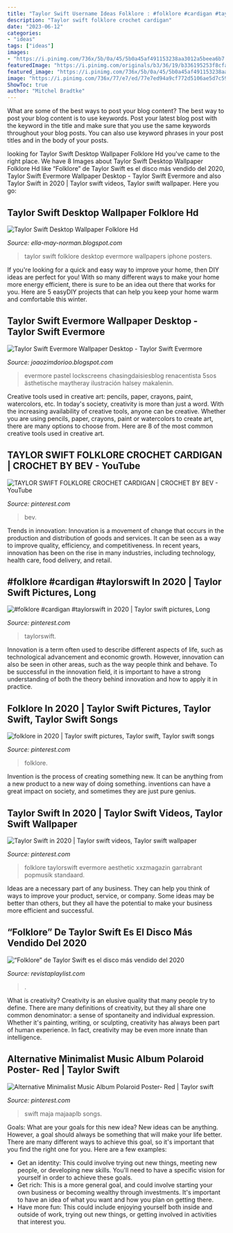 ```yaml
---
title: "Taylor Swift Username Ideas Folklore : #folklore #cardigan #taylorswift In 2020"
description: "Taylor swift folklore crochet cardigan"
date: "2023-06-12"
categories:
- "ideas"
tags: ["ideas"]
images:
- "https://i.pinimg.com/736x/5b/0a/45/5b0a45af491153238aa3012a5beea6b7.jpg"
featuredImage: "https://i.pinimg.com/originals/b3/36/19/b336195253f8cfaf62694637f303d9ee.jpg"
featured_image: "https://i.pinimg.com/736x/5b/0a/45/5b0a45af491153238aa3012a5beea6b7.jpg"
image: "https://i.pinimg.com/736x/77/e7/ed/77e7ed94a9cf772d5106ae5d7c592ce4.jpg"
ShowToc: true
author: "Mitchel Bradtke"
---
```



What are some of the best ways to post your blog content?
The best way to post your blog content is to use keywords. Post your latest blog post with the keyword in the title and make sure that you use the same keywords throughout your blog posts. You can also use keyword phrases in your post titles and in the body of your posts.

	

		
looking for Taylor Swift Desktop Wallpaper Folklore Hd you've came to the right place. We have 8 Images about Taylor Swift Desktop Wallpaper Folklore Hd like “Folklore” de Taylor Swift es el disco más vendido del 2020, Taylor Swift Evermore Wallpaper Desktop - Taylor Swift Evermore and also Taylor Swift in 2020 | Taylor swift videos, Taylor swift wallpaper. Here you go:
		
    
## Taylor Swift Desktop Wallpaper Folklore Hd

<img loading=lazy src="https://i.pinimg.com/736x/5b/0a/45/5b0a45af491153238aa3012a5beea6b7.jpg" onerror="this.onerror=null;this.src='https://tse3.mm.bing.net/th?id=OIP.m-S2pBCVJ5btNhZMFzSMaAHaNL&amp;pid=15.1';" alt="Taylor Swift Desktop Wallpaper Folklore Hd">

_Source: ella-may-norman.blogspot.com_

>taylor swift folklore desktop evermore wallpapers iphone posters. 

	

If you're looking for a quick and easy way to improve your home, then DIY ideas are perfect for you! With so many different ways to make your home more energy efficient, there is sure to be an idea out there that works for you. Here are 5 easyDIY projects that can help you keep your home warm and comfortable this winter.

    
## Taylor Swift Evermore Wallpaper Desktop - Taylor Swift Evermore

<img loading=lazy src="https://chasingdaisiesblog.com/wp-content/uploads/2021/01/6a7de1ba9de4437ec68de0cb09f6b391-512x1024.jpg" onerror="this.onerror=null;this.src='https://tse3.mm.bing.net/th?id=OIP.J7rRsl0SZyTv5ctfiXkVAQAAAA&amp;pid=15.1';" alt="Taylor Swift Evermore Wallpaper Desktop - Taylor Swift Evermore">

_Source: joaozimdorioo.blogspot.com_

>evermore pastel lockscreens chasingdaisiesblog renacentista 5sos ästhetische maytheray ilustración halsey makalenin. 

	

Creative tools used in creative art: pencils, paper, crayons, paint, watercolors, etc.
In today's society, creativity is more than just a word. With the increasing availability of creative tools, anyone can be creative. Whether you are using pencils, paper, crayons, paint or watercolors to create art, there are many options to choose from. Here are 8 of the most common creative tools used in creative art.

    
## TAYLOR SWIFT FOLKLORE CROCHET CARDIGAN | CROCHET BY BEV - YouTube

<img loading=lazy src="https://i.pinimg.com/736x/8e/9e/06/8e9e069231659f33d8a089d810a49b03.jpg" onerror="this.onerror=null;this.src='https://tse3.mm.bing.net/th?id=OIP.f58hEFc02Nrf4w5b0B9sBwHaLG&amp;pid=15.1';" alt="TAYLOR SWIFT FOLKLORE CROCHET CARDIGAN | CROCHET BY BEV - YouTube">

_Source: pinterest.com_

>bev. 

	

Trends in innovation:
Innovation is a movement of change that occurs in the production and distribution of goods and services. It can be seen as a way to improve quality, efficiency, and competitiveness. In recent years, innovation has been on the rise in many industries, including technology, health care, food delivery, and retail.

    
## #folklore #cardigan #taylorswift In 2020 | Taylor Swift Pictures, Long

<img loading=lazy src="https://i.pinimg.com/originals/83/43/af/8343afa059a5af803ed4391ff711e6a9.jpg" onerror="this.onerror=null;this.src='https://tse4.mm.bing.net/th?id=OIP.EzbJRwUWzmUcvJiYtRAYyQHaHS&amp;pid=15.1';" alt="#folklore #cardigan #taylorswift in 2020 | Taylor swift pictures, Long">

_Source: pinterest.com_

>taylorswift. 

	

Innovation is a term often used to describe different aspects of life, such as technological advancement and economic growth. However, innovation can also be seen in other areas, such as the way people think and behave. To be successful in the innovation field, it is important to have a strong understanding of both the theory behind innovation and how to apply it in practice.

    
## Folklore In 2020 | Taylor Swift Pictures, Taylor Swift, Taylor Swift Songs

<img loading=lazy src="https://i.pinimg.com/originals/b3/36/19/b336195253f8cfaf62694637f303d9ee.jpg" onerror="this.onerror=null;this.src='https://tse3.mm.bing.net/th?id=OIP.tm1m9OX6pnsEOUH6G39r7wHaJP&amp;pid=15.1';" alt="folklore in 2020 | Taylor swift pictures, Taylor swift, Taylor swift songs">

_Source: pinterest.com_

>folklore. 

	

Invention is the process of creating something new. It can be anything from a new product to a new way of doing something. inventions can have a great impact on society, and sometimes they are just pure genius.

    
## Taylor Swift In 2020 | Taylor Swift Videos, Taylor Swift Wallpaper

<img loading=lazy src="https://i.pinimg.com/originals/a9/72/20/a97220acf43b2fdb873a24d4c74f50e6.jpg" onerror="this.onerror=null;this.src='https://tse3.mm.bing.net/th?id=OIP.vhjEqdjNBxS7Dybcei4EFwHaD4&amp;pid=15.1';" alt="Taylor Swift in 2020 | Taylor swift videos, Taylor swift wallpaper">

_Source: pinterest.com_

>folklore taylorswift evermore aesthetic xxzmagazin garrabrant popmusik standaard. 

	

Ideas are a necessary part of any business. They can help you think of ways to improve your product, service, or company. Some ideas may be better than others, but they all have the potential to make your business more efficient and successful.

    
## “Folklore” De Taylor Swift Es El Disco Más Vendido Del 2020

<img loading=lazy src="http://revistaplaylist.com/wp-content/uploads/2020/08/Taylor-Swift-folklore-e1596382169646-1024x576.jpg" onerror="this.onerror=null;this.src='https://tse3.mm.bing.net/th?id=OIP.iH-60gju5iU2_bqit4dDEQHaEK&amp;pid=15.1';" alt="“Folklore” de Taylor Swift es el disco más vendido del 2020">

_Source: revistaplaylist.com_

>. 

	

What is creativity?
Creativity is an elusive quality that many people try to define. There are many definitions of creativity, but they all share one common denominator: a sense of spontaneity and individual expression. Whether it's painting, writing, or sculpting, creativity has always been part of human experience. In fact, creativity may be even more innate than intelligence.

    
## Alternative Minimalist Music Album Polaroid Poster- Red | Taylor Swift

<img loading=lazy src="https://i.pinimg.com/736x/77/e7/ed/77e7ed94a9cf772d5106ae5d7c592ce4.jpg" onerror="this.onerror=null;this.src='https://tse1.mm.bing.net/th?id=OIP.4SK9AiFyWQ24kIOv3El6YQHaLI&amp;pid=15.1';" alt="Alternative Minimalist Music Album Polaroid Poster- Red | Taylor swift">

_Source: pinterest.com_

>swift maja majaaplb songs. 

	

Goals: What are your goals for this new idea?
New ideas can be anything. However, a goal should always be something that will make your life better. There are many different ways to achieve this goal, so it's important that you find the right one for you. Here are a few examples: 
- Get an identity: This could involve trying out new things, meeting new people, or developing new skills. You'll need to have a specific vision for yourself in order to achieve these goals. 
- Get rich: This is a more general goal, and could involve starting your own business or becoming wealthy through investments. It's important to have an idea of what you want and how you plan on getting there. 
- Have more fun: This could include enjoying yourself both inside and outside of work, trying out new things, or getting involved in activities that interest you.

